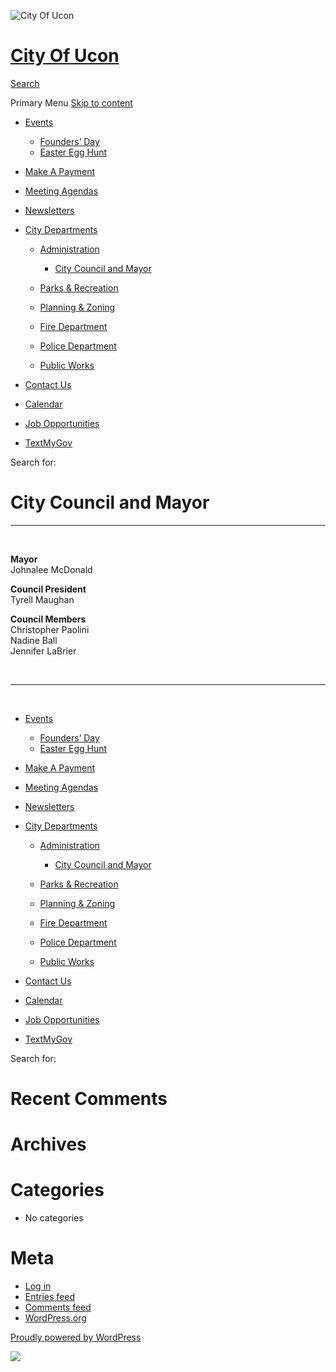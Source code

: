![City Of Ucon](https://www.cityofucon.us/wp-content/uploads/2014/05/cropped-CityBldgFave-1280x926.jpg)

# [City Of Ucon](https://www.cityofucon.us)

[Search](https://www.cityofucon.us/city-council/)

Primary Menu [Skip to content](https://www.cityofucon.us/city-council/)

- [Events](https://www.cityofucon.us/events)
  
  - [Founders’ Day](https://www.cityofucon.us/founders-day)
  - [Easter Egg Hunt](https://www.cityofucon.us/easter-egg-hunt)
- [Make A Payment](https://www.cityofucon.us/pay-bills-online)
- [Meeting Agendas](https://www.cityofucon.us/meeting-agendas)
- [Newsletters](https://www.cityofucon.us/newsletters)
- [City Departments](https://www.cityofucon.us/city-departments)
  
  - [Administration](https://www.cityofucon.us/administration-2)
    
    - [City Council and Mayor](https://www.cityofucon.us/city-council)
  - [Parks &amp; Recreation](https://www.cityofucon.us/parks-recreation)
  - [Planning &amp; Zoning](https://www.cityofucon.us/zoning-map)
  - [Fire Department](https://www.cityofucon.us/fire-department)
  - [Police Department](https://www.cityofucon.us/police-department-2)
  - [Public Works](https://www.cityofucon.us/public-works)
- [Contact Us](https://www.cityofucon.us/contact-us)
- [Calendar](https://www.cityofucon.us/calendar)
- [Job Opportunities](https://www.cityofucon.us/job-opportunities)
- [TextMyGov](https://www.cityofucon.us/textmygov)

Search for:

# City Council and Mayor

* * *

 

**Mayor**  
Johnalee McDonald

**Council President**  
Tyrell Maughan

**Council Members**  
Christopher Paolini  
Nadine Ball  
Jennifer LaBrier

 

* * *

 

- [Events](https://www.cityofucon.us/events)
  
  - [Founders’ Day](https://www.cityofucon.us/founders-day)
  - [Easter Egg Hunt](https://www.cityofucon.us/easter-egg-hunt)
- [Make A Payment](https://www.cityofucon.us/pay-bills-online)
- [Meeting Agendas](https://www.cityofucon.us/meeting-agendas)
- [Newsletters](https://www.cityofucon.us/newsletters)
- [City Departments](https://www.cityofucon.us/city-departments)
  
  - [Administration](https://www.cityofucon.us/administration-2)
    
    - [City Council and Mayor](https://www.cityofucon.us/city-council)
  - [Parks &amp; Recreation](https://www.cityofucon.us/parks-recreation)
  - [Planning &amp; Zoning](https://www.cityofucon.us/zoning-map)
  - [Fire Department](https://www.cityofucon.us/fire-department)
  - [Police Department](https://www.cityofucon.us/police-department-2)
  - [Public Works](https://www.cityofucon.us/public-works)
- [Contact Us](https://www.cityofucon.us/contact-us)
- [Calendar](https://www.cityofucon.us/calendar)
- [Job Opportunities](https://www.cityofucon.us/job-opportunities)
- [TextMyGov](https://www.cityofucon.us/textmygov)

Search for:

# Recent Comments

# Archives

# Categories

- No categories

# Meta

- [Log in](https://www.cityofucon.us/wp-login.php)
- [Entries feed](https://www.cityofucon.us/feed)
- [Comments feed](https://www.cityofucon.us/comments/feed)
- [WordPress.org](https://wordpress.org)

<!--THE END-->

[Proudly powered by WordPress](https://wordpress.org)

![](https://www.cityofucon.us/wp-content/uploads/2014/09/CityBldgFave2.jpg)